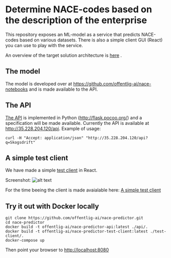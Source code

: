 # Determine NACE-codes based on the description of the enterprise

This repository exposes an ML-model as a service that predicts NACE-codes based on various datasets. There is also a simple client GUI (React) you can use to play with the service.

An overview of the target solution architecture is [here](https://brreg.github.io/CA_NACE-predictor/) .

## The model

The model is developed over at <https://github.com/offentlig-ai/nace-notebooks> and is made available to the API.

## The API

[The API](./api) is implemented in Python (<http://flask.pocoo.org/>) and a specification will be made available. Currently the API is available at <http://35.228.204.120/api>. Example of usage:

```
curl -H "Accept: application/json" "http://35.228.204.120/api?q=Skogsdrift"
```

## A simple test client

We have made a simple [test client](./test-client) in React.

Screenshot: ![alt text](screenshot.png "Title")

For the time beeing the client is made avaialable here: [A simple test client](http://35.228.204.120/)

## Try it out with Docker locally

```
git clone https://github.com/offentlig-ai/nace-predictor.git
cd nace-predictor
docker build -t offentlig-ai/nace-predictor-api:latest ./api/.
docker build -t offentlig-ai/nace-predictor-test-client:latest ./test-client/.
docker-compose up
```

Then point your browser to <http://localhost:8080>

